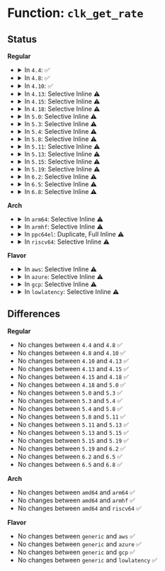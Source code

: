 # Function: <code>clk_get_rate</code>

## Status
<b>Regular</b>
<ul>
<li>
<details>
<summary>In <code>4.4</code>: ✅</summary>

```c
long unsigned int clk_get_rate(struct clk *clk);
```

**Collision:** Unique Global

**Inline:** No

**Transformation:** False

**Instances:**

```
In drivers/clk/clk.c (ffffffff816e5b10)
Location: drivers/clk/clk.c:1056
Inline: False
Direct callers:
  - drivers/tty/serial/sccnxp.c:sccnxp_probe
  - drivers/mfd/twl-core.c:twl_probe
  - drivers/cpufreq/cpufreq.c:cpufreq_generic_get
```
**Symbols:**

```
ffffffff816e5b10-ffffffff816e5b2b: clk_get_rate (STB_GLOBAL)
```
</details>
</li>
<li>
<details>
<summary>In <code>4.8</code>: ✅</summary>

```c
long unsigned int clk_get_rate(struct clk *clk);
```

**Collision:** Unique Global

**Inline:** No

**Transformation:** False

**Instances:**

```
In drivers/clk/clk.c (ffffffff8174a9c0)
Location: drivers/clk/clk.c:1105
Inline: False
Direct callers:
  - lib/vsprintf.c:clock
  - drivers/tty/serial/sccnxp.c:sccnxp_probe
  - drivers/mfd/twl-core.c:twl_probe
  - drivers/cpufreq/cpufreq.c:cpufreq_generic_get
```
**Symbols:**

```
ffffffff8174a9c0-ffffffff8174a9db: clk_get_rate (STB_GLOBAL)
```
</details>
</li>
<li>
<details>
<summary>In <code>4.10</code>: ✅</summary>

```c
long unsigned int clk_get_rate(struct clk *clk);
```

**Collision:** Unique Global

**Inline:** No

**Transformation:** False

**Instances:**

```
In drivers/clk/clk.c (ffffffff81533240)
Location: drivers/clk/clk.c:1105
Inline: False
Direct callers:
  - lib/vsprintf.c:clock
  - drivers/tty/serial/sccnxp.c:sccnxp_probe
  - drivers/mfd/twl-core.c:twl_probe
  - drivers/cpufreq/cpufreq.c:cpufreq_generic_get
```
**Symbols:**

```
ffffffff81533240-ffffffff8153325b: clk_get_rate (STB_GLOBAL)
```
</details>
</li>
<li>
<details>
<summary>In <code>4.13</code>: Selective Inline ⚠️</summary>

```c
long unsigned int clk_get_rate(struct clk *clk);
```

**Collision:** Unique Global

**Inline:** Selective

**Transformation:** False

**Instances:**

```
In drivers/clk/clk.c (ffffffff81546900)
Location: drivers/clk/clk.c:1107
Inline: True
Direct callers:
  - drivers/tty/serial/sccnxp.c:sccnxp_probe
  - drivers/mfd/twl-core.c:twl_probe
  - drivers/i2c/busses/i2c-designware-platdrv.c:i2c_dw_get_clk_rate_khz
  - drivers/cpufreq/cpufreq.c:cpufreq_generic_get
  - lib/vsprintf.c:clock
```
**Symbols:**

```
ffffffff81546900-ffffffff8154691b: clk_get_rate (STB_GLOBAL)
```
</details>
</li>
<li>
<details>
<summary>In <code>4.15</code>: Selective Inline ⚠️</summary>

```c
long unsigned int clk_get_rate(struct clk *clk);
```

**Collision:** Unique Global

**Inline:** Selective

**Transformation:** False

**Instances:**

```
In drivers/clk/clk.c (ffffffff815aa040)
Location: drivers/clk/clk.c:1184
Inline: True
Direct callers:
  - drivers/tty/serial/sccnxp.c:sccnxp_probe
  - drivers/mfd/twl-core.c:twl_probe
  - drivers/i2c/busses/i2c-designware-platdrv.c:i2c_dw_get_clk_rate_khz
  - drivers/opp/core.c:dev_pm_opp_set_rate
  - drivers/cpufreq/cpufreq.c:cpufreq_generic_get
  - lib/vsprintf.c:clock
```
**Symbols:**

```
ffffffff815aa040-ffffffff815aa05b: clk_get_rate (STB_GLOBAL)
```
</details>
</li>
<li>
<details>
<summary>In <code>4.18</code>: Selective Inline ⚠️</summary>

```c
long unsigned int clk_get_rate(struct clk *clk);
```

**Collision:** Unique Global

**Inline:** Selective

**Transformation:** False

**Instances:**

```
In drivers/clk/clk.c (ffffffff815e1430)
Location: drivers/clk/clk.c:1393
Inline: True
Direct callers:
  - drivers/tty/serial/max310x.c:max310x_probe
  - drivers/tty/serial/sccnxp.c:sccnxp_probe
  - drivers/mfd/twl-core.c:twl_probe
  - drivers/i2c/busses/i2c-designware-platdrv.c:i2c_dw_get_clk_rate_khz
  - drivers/opp/core.c:dev_pm_opp_set_rate
  - drivers/cpufreq/cpufreq.c:cpufreq_generic_get
```
**Symbols:**

```
ffffffff815e1430-ffffffff815e144b: clk_get_rate (STB_GLOBAL)
```
</details>
</li>
<li>
<details>
<summary>In <code>5.0</code>: Selective Inline ⚠️</summary>

```c
long unsigned int clk_get_rate(struct clk *clk);
```

**Collision:** Unique Global

**Inline:** Selective

**Transformation:** False

**Instances:**

```
In drivers/clk/clk.c (ffffffff815fb560)
Location: drivers/clk/clk.c:1499
Inline: True
Direct callers:
  - drivers/tty/serial/max310x.c:max310x_probe
  - drivers/tty/serial/sccnxp.c:sccnxp_probe
  - drivers/mfd/twl-core.c:twl_probe
  - drivers/i2c/busses/i2c-designware-platdrv.c:i2c_dw_get_clk_rate_khz
  - drivers/opp/core.c:dev_pm_opp_set_rate
  - drivers/cpufreq/cpufreq.c:cpufreq_generic_get
```
**Symbols:**

```
ffffffff815fb560-ffffffff815fb57b: clk_get_rate (STB_GLOBAL)
```
</details>
</li>
<li>
<details>
<summary>In <code>5.3</code>: Selective Inline ⚠️</summary>

```c
long unsigned int clk_get_rate(struct clk *clk);
```

**Collision:** Unique Global

**Inline:** Selective

**Transformation:** False

**Instances:**

```
In drivers/clk/clk.c (ffffffff8162d9d0)
Location: drivers/clk/clk.c:1617
Inline: True
Direct callers:
  - drivers/tty/serial/max310x.c:max310x_probe
  - drivers/tty/serial/sccnxp.c:sccnxp_probe
  - drivers/mfd/twl-core.c:twl_probe
  - drivers/i2c/busses/i2c-designware-platdrv.c:i2c_dw_get_clk_rate_khz
  - drivers/opp/core.c:dev_pm_opp_set_rate
  - drivers/cpufreq/cpufreq.c:cpufreq_generic_get
```
**Symbols:**

```
ffffffff8162d9d0-ffffffff8162d9eb: clk_get_rate (STB_GLOBAL)
```
</details>
</li>
<li>
<details>
<summary>In <code>5.4</code>: Selective Inline ⚠️</summary>

```c
long unsigned int clk_get_rate(struct clk *clk);
```

**Collision:** Unique Global

**Inline:** Selective

**Transformation:** False

**Instances:**

```
In drivers/clk/clk.c (ffffffff8164f650)
Location: drivers/clk/clk.c:1625
Inline: True
Direct callers:
  - drivers/tty/serial/max310x.c:max310x_probe
  - drivers/tty/serial/sccnxp.c:sccnxp_probe
  - drivers/mfd/twl-core.c:twl_probe
  - drivers/i2c/busses/i2c-designware-platdrv.c:i2c_dw_get_clk_rate_khz
  - drivers/opp/core.c:dev_pm_opp_set_rate
  - drivers/cpufreq/cpufreq.c:cpufreq_generic_get
```
**Symbols:**

```
ffffffff8164f650-ffffffff8164f66b: clk_get_rate (STB_GLOBAL)
```
</details>
</li>
<li>
<details>
<summary>In <code>5.8</code>: Selective Inline ⚠️</summary>

```c
long unsigned int clk_get_rate(struct clk *clk);
```

**Collision:** Unique Global

**Inline:** Selective

**Transformation:** False

**Instances:**

```
In drivers/clk/clk.c (ffffffff816fe6d0)
Location: drivers/clk/clk.c:1622
Inline: True
Direct callers:
  - drivers/tty/serial/max310x.c:max310x_probe
  - drivers/tty/serial/sccnxp.c:sccnxp_probe
  - drivers/mfd/twl-core.c:clocks_init
  - drivers/i2c/busses/i2c-designware-platdrv.c:dw_i2c_plat_probe
  - drivers/opp/core.c:dev_pm_opp_set_rate
  - drivers/cpufreq/cpufreq.c:cpufreq_generic_get
```
**Symbols:**

```
ffffffff816fe6d0-ffffffff816fe729: clk_get_rate (STB_GLOBAL)
```
</details>
</li>
<li>
<details>
<summary>In <code>5.11</code>: Selective Inline ⚠️</summary>

```c
long unsigned int clk_get_rate(struct clk *clk);
```

**Collision:** Unique Global

**Inline:** Selective

**Transformation:** False

**Instances:**

```
In drivers/clk/clk.c (ffffffff8171b8d0)
Location: drivers/clk/clk.c:1631
Inline: True
Direct callers:
  - drivers/tty/serial/max310x.c:max310x_probe
  - drivers/tty/serial/sccnxp.c:sccnxp_probe
  - drivers/mfd/twl-core.c:clocks_init
  - drivers/i2c/busses/i2c-designware-platdrv.c:dw_i2c_plat_probe
  - drivers/opp/core.c:dev_pm_opp_set_rate
  - drivers/cpufreq/cpufreq.c:cpufreq_generic_get
```
**Symbols:**

```
ffffffff8171b8d0-ffffffff8171b929: clk_get_rate (STB_GLOBAL)
```
</details>
</li>
<li>
<details>
<summary>In <code>5.13</code>: Selective Inline ⚠️</summary>

```c
long unsigned int clk_get_rate(struct clk *clk);
```

**Collision:** Unique Global

**Inline:** Selective

**Transformation:** False

**Instances:**

```
In drivers/clk/clk.c (ffffffff816fc9b0)
Location: drivers/clk/clk.c:1652
Inline: True
Direct callers:
  - drivers/tty/serial/max310x.c:max310x_probe
  - drivers/tty/serial/sccnxp.c:sccnxp_probe
  - drivers/mfd/twl-core.c:twl_probe
  - drivers/i2c/busses/i2c-designware-platdrv.c:dw_i2c_plat_probe
  - drivers/opp/core.c:_set_opp
  - drivers/cpufreq/cpufreq.c:cpufreq_generic_get
```
**Symbols:**

```
ffffffff816fc9b0-ffffffff816fca09: clk_get_rate (STB_GLOBAL)
```
</details>
</li>
<li>
<details>
<summary>In <code>5.15</code>: Selective Inline ⚠️</summary>

```c
long unsigned int clk_get_rate(struct clk *clk);
```

**Collision:** Unique Global

**Inline:** Selective

**Transformation:** False

**Instances:**

```
In drivers/clk/clk.c (ffffffff81778400)
Location: drivers/clk/clk.c:1652
Inline: True
Direct callers:
  - drivers/tty/serial/max310x.c:max310x_probe
  - drivers/tty/serial/sccnxp.c:sccnxp_probe
  - drivers/mfd/twl-core.c:twl_probe
  - drivers/i2c/busses/i2c-designware-platdrv.c:dw_i2c_plat_probe
  - drivers/opp/core.c:_set_opp
  - drivers/cpufreq/cpufreq.c:cpufreq_generic_get
```
**Symbols:**

```
ffffffff81778400-ffffffff81778459: clk_get_rate (STB_GLOBAL)
```
</details>
</li>
<li>
<details>
<summary>In <code>5.19</code>: Selective Inline ⚠️</summary>

```c
long unsigned int clk_get_rate(struct clk *clk);
```

**Collision:** Unique Global

**Inline:** Selective

**Transformation:** False

**Instances:**

```
In drivers/clk/clk.c (ffffffff818ae7c0)
Location: drivers/clk/clk.c:1666
Inline: True
Direct callers:
  - drivers/tty/serial/max310x.c:max310x_probe
  - drivers/tty/serial/sccnxp.c:sccnxp_probe
  - drivers/mfd/twl-core.c:twl_probe
  - drivers/i2c/busses/i2c-designware-platdrv.c:dw_i2c_plat_probe
  - drivers/opp/core.c:_set_opp
  - drivers/cpufreq/cpufreq.c:cpufreq_generic_get
```
**Symbols:**

```
ffffffff818ae7c0-ffffffff818ae834: clk_get_rate (STB_GLOBAL)
```
</details>
</li>
<li>
<details>
<summary>In <code>6.2</code>: Selective Inline ⚠️</summary>

```c
long unsigned int clk_get_rate(struct clk *clk);
```

**Collision:** Unique Global

**Inline:** Selective

**Transformation:** False

**Instances:**

```
In drivers/clk/clk.c (ffffffff819f9c20)
Location: drivers/clk/clk.c:1846
Inline: True
Direct callers:
  - drivers/tty/serial/max310x.c:max310x_probe
  - drivers/tty/serial/sccnxp.c:sccnxp_probe
  - drivers/mfd/twl-core.c:twl_probe
  - drivers/i2c/busses/i2c-designware-platdrv.c:dw_i2c_plat_probe
  - drivers/opp/core.c:_set_opp
  - drivers/cpufreq/cpufreq.c:cpufreq_generic_get
```
**Symbols:**

```
ffffffff819f9c20-ffffffff819f9c9a: clk_get_rate (STB_GLOBAL)
```
</details>
</li>
<li>
<details>
<summary>In <code>6.5</code>: Selective Inline ⚠️</summary>

```c
long unsigned int clk_get_rate(struct clk *clk);
```

**Collision:** Unique Global

**Inline:** Selective

**Transformation:** False

**Instances:**

```
In drivers/clk/clk.c (ffffffff81a422d0)
Location: drivers/clk/clk.c:1891
Inline: True
Direct callers:
  - drivers/tty/serial/max310x.c:max310x_probe
  - drivers/tty/serial/sccnxp.c:sccnxp_probe
  - drivers/mfd/twl-core.c:twl_probe
  - drivers/i2c/busses/i2c-designware-platdrv.c:dw_i2c_plat_probe
  - drivers/opp/core.c:_set_opp
  - drivers/cpufreq/cpufreq.c:cpufreq_generic_get
```
**Symbols:**

```
ffffffff81a422d0-ffffffff81a4234a: clk_get_rate (STB_GLOBAL)
```
</details>
</li>
<li>
<details>
<summary>In <code>6.8</code>: Selective Inline ⚠️</summary>

```c
long unsigned int clk_get_rate(struct clk *clk);
```

**Collision:** Unique Global

**Inline:** Selective

**Transformation:** False

**Instances:**

```
In drivers/clk/clk.c (ffffffff81a8dce0)
Location: drivers/clk/clk.c:1891
Inline: True
Direct callers:
  - drivers/tty/serial/max310x.c:max310x_probe
  - drivers/tty/serial/sccnxp.c:sccnxp_probe
  - drivers/mfd/twl-core.c:twl_probe
  - drivers/i2c/busses/i2c-designware-platdrv.c:dw_i2c_plat_probe
  - drivers/opp/core.c:_set_opp
  - drivers/cpufreq/cpufreq.c:cpufreq_generic_get
```
**Symbols:**

```
ffffffff81a8dce0-ffffffff81a8dd5a: clk_get_rate (STB_GLOBAL)
```
</details>
</li>
</ul>
<b>Arch</b>
<ul>
<li>
<details>
<summary>In <code>arm64</code>: Selective Inline ⚠️</summary>

```c
long unsigned int clk_get_rate(struct clk *clk);
```

**Collision:** Unique Global

**Inline:** Selective

**Transformation:** False

**Instances:**

```
In drivers/clk/clk.c (ffff8000107be580)
Location: drivers/clk/clk.c:1625
Inline: True
Direct callers:
  - drivers/pinctrl/sunxi/pinctrl-sunxi.c:sunxi_pinctrl_get_debounce_div
  - drivers/gpio/gpio-ftgpio010.c:ftgpio_gpio_set_config
  - drivers/gpio/gpio-mvebu.c:mvebu_gpio_probe
  - drivers/pci/controller/pci-ftpci100.c:faraday_pci_probe
  - drivers/pci/controller/pci-ftpci100.c:faraday_pci_probe
  - drivers/pci/controller/dwc/pci-imx6.c:imx6_pcie_host_init
  - drivers/video/fbdev/mx3fb.c:sdc_init_panel
  - drivers/clk/clk-qoriq.c:clockgen_init
  - drivers/clk/clk-qoriq.c:clockgen_init
  - drivers/clk/imx/clk-cpu.c:clk_cpu_recalc_rate
  - drivers/clk/renesas/rcar-gen3-cpg.c:rcar_gen3_cpg_clk_register
  - drivers/clk/renesas/rcar-usb2-clock-sel.c:rcar_usb2_clock_sel_probe
  - drivers/clk/renesas/rcar-usb2-clock-sel.c:rcar_usb2_clock_sel_probe
  - drivers/clk/renesas/renesas-cpg-mssr.c:cpg_mssr_register_core_clk
  - drivers/clk/renesas/renesas-cpg-mssr.c:cpg_mssr_clk_src_twocell_get
  - drivers/clk/rockchip/clk-cpu.c:rockchip_cpuclk_notifier_cb
  - drivers/clk/rockchip/clk-rk3188.c:rk3188a_clk_init
  - drivers/clk/sunxi/clk-mod0.c:mmc_set_phase
  - drivers/clk/sunxi/clk-mod0.c:mmc_set_phase
  - drivers/clk/sunxi/clk-mod0.c:mmc_get_phase
  - drivers/clk/sunxi/clk-mod0.c:mmc_get_phase
  - drivers/tty/serial/8250/8250_dw.c:dw8250_probe
  - drivers/tty/serial/8250/8250_mtk.c:mtk8250_probe
  - drivers/tty/serial/amba-pl011.c:pl011_console_setup
  - drivers/tty/serial/max310x.c:max310x_probe
  - drivers/tty/serial/imx.c:imx_uart_probe
  - drivers/tty/serial/imx.c:imx_uart_console_setup
  - drivers/tty/serial/meson_uart.c:meson_uart_probe
  - drivers/tty/serial/sccnxp.c:sccnxp_probe
  - drivers/tty/serial/msm_serial.c:msm_serial_probe
  - drivers/tty/serial/mvebu-uart.c:mvebu_uart_probe
  - drivers/tty/serial/owl-uart.c:owl_uart_probe
  - drivers/mfd/twl-core.c:twl_probe
  - drivers/ata/ahci_imx.c:imx_ahci_probe
  - drivers/net/ethernet/freescale/fec_main.c:fec_probe
  - drivers/net/ethernet/freescale/fec_main.c:fec_probe
  - drivers/net/ethernet/freescale/fec_main.c:fec_probe
  - drivers/net/ethernet/freescale/fec_main.c:fec_probe
  - drivers/net/ethernet/freescale/fec_ptp.c:fec_ptp_init
  - drivers/net/ethernet/freescale/fman/fman.c:read_dts_node
  - drivers/i2c/busses/i2c-designware-platdrv.c:i2c_dw_get_clk_rate_khz
  - drivers/i2c/busses/i2c-omap.c:omap_i2c_probe
  - drivers/i2c/busses/i2c-omap.c:omap_i2c_probe
  - drivers/i2c/busses/i2c-sprd.c:sprd_i2c_probe
  - drivers/watchdog/rtd119x_wdt.c:rtd119x_wdt_probe
  - drivers/watchdog/rtd119x_wdt.c:rtd119x_wdt_set_timeout
  - drivers/opp/core.c:dev_pm_opp_set_rate
  - drivers/cpufreq/cpufreq.c:cpufreq_generic_get
  - drivers/mmc/host/mmci.c:mmci_probe
  - drivers/mmc/host/mmci.c:mmci_probe
  - drivers/mmc/host/mmci.c:mmci_set_ios
  - drivers/clocksource/timer-of.c:timer_of_init
  - drivers/clocksource/sh_cmt.c:sh_cmt_setup
  - drivers/clocksource/sh_cmt.c:sh_cmt_setup
  - drivers/clocksource/sh_tmu.c:sh_tmu_setup
  - drivers/clocksource/timer-rockchip.c:rk_timer_probe
  - drivers/clocksource/timer-owl.c:owl_timer_init
  - drivers/clocksource/timer-sp804.c:sp804_get_clock_rate
```
**Symbols:**

```
ffff8000107be580-ffff8000107be5b4: clk_get_rate (STB_GLOBAL)
```
</details>
</li>
<li>
<details>
<summary>In <code>armhf</code>: Selective Inline ⚠️</summary>

```c
long unsigned int clk_get_rate(struct clk *clk);
```

**Collision:** Unique Global

**Inline:** Selective

**Transformation:** False

**Instances:**

```
In drivers/clk/clk.c (c08eb018)
Location: drivers/clk/clk.c:1625
Inline: True
Direct callers:
  - arch/arm/kernel/smp_twd.c:twd_local_timer_of_register
  - arch/arm/mach-mvebu/platsmp.c:armada_xp_sync_secondary_clk
  - arch/arm/mach-omap2/io.c:omap_sdrc_init
  - arch/arm/mach-omap2/timer.c:realtime_counter_init
  - arch/arm/mach-omap2/timer.c:omap_dm_timer_init_one
  - arch/arm/mach-omap2/voltage.c:omap_voltage_late_init
  - drivers/gpio/gpio-ftgpio010.c:ftgpio_gpio_set_config
  - drivers/gpio/gpio-mvebu.c:mvebu_gpio_probe
  - drivers/pci/controller/pci-ftpci100.c:faraday_pci_probe
  - drivers/pci/controller/pci-ftpci100.c:faraday_pci_probe
  - drivers/pci/controller/dwc/pci-imx6.c:imx6_pcie_host_init
  - drivers/video/fbdev/mx3fb.c:__set_par
  - drivers/clk/clk-qoriq.c:clockgen_init
  - drivers/clk/clk-qoriq.c:clockgen_init
  - drivers/clk/imx/clk-cpu.c:clk_cpu_recalc_rate
  - drivers/clk/imx/clk-vf610.c:vf610_clocks_init
  - drivers/clk/imx/clk-vf610.c:vf610_clocks_init
  - drivers/clk/imx/clk-vf610.c:vf610_clocks_init
  - drivers/clk/imx/clk-vf610.c:vf610_clocks_init
  - drivers/clk/imx/clk-vf610.c:vf610_clocks_init
  - drivers/clk/imx/clk-vf610.c:vf610_clocks_init
  - drivers/clk/renesas/r7s9210-cpg-mssr.c:rza2_cpg_clk_register
  - drivers/clk/renesas/rcar-usb2-clock-sel.c:rcar_usb2_clock_sel_probe
  - drivers/clk/renesas/rcar-usb2-clock-sel.c:rcar_usb2_clock_sel_probe
  - drivers/clk/renesas/renesas-cpg-mssr.c:cpg_mssr_register_mod_clk
  - drivers/clk/renesas/renesas-cpg-mssr.c:cpg_mssr_register_core_clk
  - drivers/clk/renesas/renesas-cpg-mssr.c:cpg_mssr_clk_src_twocell_get
  - drivers/clk/rockchip/clk-cpu.c:rockchip_cpuclk_notifier_cb
  - drivers/clk/rockchip/clk-rk3188.c:rk3188a_clk_init
  - drivers/clk/samsung/clk.c:_get_rate
  - drivers/clk/samsung/clk-exynos5410.c:exynos5410_clk_init
  - drivers/clk/tegra/clk-dfll.c:tegra_dfll_register
  - drivers/clk/tegra/clk-dfll.c:dfll_init
  - drivers/clk/tegra/clk-pll.c:tegra_clk_register_pllss
  - drivers/clk/tegra/clk-pll.c:tegra_clk_register_pllc
  - drivers/clk/tegra/clk-pll.c:tegra_clk_register_pllm
  - drivers/clk/tegra/clk-pll.c:tegra_clk_register_pllxc
  - drivers/clk/tegra/clk-emc.c:emc_set_rate
  - drivers/clk/tegra/clk-emc.c:emc_set_timing
  - drivers/clk/tegra/clk-emc.c:emc_set_timing
  - drivers/clk/ti/clk-3xxx.c:omap3xxx_dt_clk_init
  - drivers/clk/ti/clk-3xxx.c:omap3xxx_dt_clk_init
  - drivers/clk/ti/clk-3xxx.c:omap3xxx_dt_clk_init
  - drivers/clk/ti/clk-3xxx.c:omap3xxx_dt_clk_init
  - drivers/soc/imx/gpc.c:imx_gpc_probe
  - drivers/soc/tegra/pmc.c:tegra_pmc_enter_suspend_mode
  - drivers/regulator/ti-abb-regulator.c:ti_abb_probe
  - drivers/regulator/ti-abb-regulator.c:ti_abb_probe
  - drivers/tty/serial/8250/8250_mtk.c:mtk8250_probe
  - drivers/tty/serial/8250/8250_of.c:of_platform_serial_setup
  - drivers/tty/serial/amba-pl011.c:pl011_console_setup
  - drivers/tty/serial/max310x.c:max310x_probe
  - drivers/tty/serial/imx.c:imx_uart_probe
  - drivers/tty/serial/imx.c:imx_uart_console_setup
  - drivers/tty/serial/meson_uart.c:meson_uart_probe
  - drivers/tty/serial/sccnxp.c:sccnxp_probe
  - drivers/tty/serial/msm_serial.c:msm_serial_probe
  - drivers/tty/serial/mvebu-uart.c:mvebu_uart_probe
  - drivers/tty/serial/owl-uart.c:owl_uart_probe
  - drivers/tty/serial/rda-uart.c:rda_uart_probe
  - drivers/mfd/twl-core.c:twl_probe
  - drivers/ata/ahci_imx.c:imx_ahci_probe
  - drivers/net/ethernet/freescale/fec_main.c:fec_probe
  - drivers/net/ethernet/freescale/fec_main.c:fec_probe
  - drivers/net/ethernet/freescale/fec_main.c:fec_probe
  - drivers/net/ethernet/freescale/fec_main.c:fec_probe
  - drivers/net/ethernet/freescale/fec_ptp.c:fec_ptp_init
  - drivers/net/ethernet/ti/davinci_mdio.c:davinci_mdio_probe
  - drivers/net/ethernet/ti/cpsw.c:cpsw_probe
  - drivers/i2c/busses/i2c-designware-platdrv.c:i2c_dw_get_clk_rate_khz
  - drivers/i2c/busses/i2c-imx.c:i2c_imx_probe
  - drivers/i2c/busses/i2c-omap.c:omap_i2c_probe
  - drivers/i2c/busses/i2c-omap.c:omap_i2c_probe
  - drivers/i2c/busses/i2c-s3c2410.c:s3c24xx_i2c_init
  - drivers/power/avs/smartreflex.c:sr_set_clk_length
  - drivers/opp/core.c:dev_pm_opp_set_rate
  - drivers/cpufreq/cpufreq.c:cpufreq_generic_get
  - drivers/cpufreq/mvebu-cpufreq.c:armada_xp_pmsu_cpufreq_init
  - drivers/cpufreq/mvebu-cpufreq.c:armada_xp_pmsu_cpufreq_init
  - drivers/cpufreq/mvebu-cpufreq.c:armada_xp_pmsu_cpufreq_init
  - drivers/cpufreq/tegra20-cpufreq.c:tegra_target
  - drivers/cpufreq/tegra20-cpufreq.c:tegra_get_intermediate
  - drivers/cpufreq/tegra124-cpufreq.c:tegra124_cpufreq_probe
  - drivers/mmc/host/mmci.c:mmci_probe
  - drivers/mmc/host/mmci.c:mmci_probe
  - drivers/mmc/host/mmci.c:mmci_set_ios
  - drivers/mmc/host/omap_hsmmc.c:omap_hsmmc_request
  - drivers/mmc/host/omap_hsmmc.c:omap_hsmmc_set_clock
  - drivers/mmc/host/omap_hsmmc.c:omap_hsmmc_set_clock
  - drivers/mmc/host/sdhci-pltfm.c:sdhci_pltfm_clk_get_max_clock
  - drivers/mmc/host/sdhci-esdhc-imx.c:sdhci_esdhc_imx_probe
  - drivers/clocksource/timer-of.c:timer_of_init
  - drivers/clocksource/sh_cmt.c:sh_cmt_setup
  - drivers/clocksource/sh_cmt.c:sh_cmt_setup
  - drivers/clocksource/sh_mtu2.c:sh_mtu2_clock_event_set_periodic
  - drivers/clocksource/renesas-ostm.c:ostm_init
  - drivers/clocksource/sh_tmu.c:sh_tmu_setup
  - drivers/clocksource/em_sti.c:em_sti_probe
  - drivers/clocksource/timer-ti-dm.c:omap_dm_timer_stop
  - drivers/clocksource/dw_apb_timer_of.c:timer_get_base_and_rate
  - drivers/clocksource/timer-rockchip.c:rk_timer_probe
  - drivers/clocksource/timer-armada-370-xp.c:armada_370_timer_init
  - drivers/clocksource/timer-armada-370-xp.c:armada_375_timer_init
  - drivers/clocksource/timer-armada-370-xp.c:armada_375_timer_init
  - drivers/clocksource/timer-armada-370-xp.c:armada_xp_timer_init
  - drivers/clocksource/timer-orion.c:orion_timer_init
  - drivers/clocksource/timer-orion.c:orion_timer_init
  - drivers/clocksource/exynos_mct.c:mct_init_dt
  - drivers/clocksource/timer-owl.c:owl_timer_init
  - drivers/clocksource/arm_global_timer.c:global_timer_of_register
  - drivers/clocksource/timer-sp804.c:sp804_get_clock_rate
  - drivers/clocksource/timer-imx-gpt.c:_mxc_timer_init
  - drivers/clocksource/timer-imx-gpt.c:_mxc_timer_init
  - drivers/clocksource/timer-imx-gpt.c:imx6dl_gpt_setup_tctl
  - drivers/clocksource/timer-imx-gpt.c:imx31_gpt_setup_tctl
  - drivers/devfreq/exynos-bus.c:exynos_bus_probe
  - drivers/memory/omap-gpmc.c:gpmc_probe
  - drivers/memory/omap-gpmc.c:gpmc_calc_timings
  - drivers/memory/omap-gpmc.c:gpmc_calc_timings
  - drivers/memory/omap-gpmc.c:gpmc_calc_timings
  - drivers/memory/omap-gpmc.c:gpmc_calc_timings
  - drivers/memory/omap-gpmc.c:gpmc_calc_timings
  - drivers/memory/omap-gpmc.c:gpmc_calc_timings
  - drivers/memory/omap-gpmc.c:gpmc_calc_timings
  - drivers/memory/omap-gpmc.c:gpmc_calc_timings
  - drivers/memory/omap-gpmc.c:gpmc_calc_timings
  - drivers/memory/omap-gpmc.c:gpmc_calc_timings
  - drivers/memory/omap-gpmc.c:gpmc_calc_timings
  - drivers/memory/omap-gpmc.c:gpmc_calc_timings
  - drivers/memory/omap-gpmc.c:gpmc_calc_timings
  - drivers/memory/omap-gpmc.c:gpmc_round_ps_to_sync_clk
  - drivers/memory/omap-gpmc.c:gpmc_round_ps_to_sync_clk
  - drivers/memory/omap-gpmc.c:gpmc_cs_set_timings
  - drivers/memory/omap-gpmc.c:gpmc_calc_divider
  - drivers/memory/omap-gpmc.c:set_gpmc_timing_reg
  - drivers/memory/omap-gpmc.c:gpmc_round_ps_to_ticks
  - drivers/memory/omap-gpmc.c:gpmc_round_ps_to_ticks
  - drivers/memory/omap-gpmc.c:gpmc_ticks_to_ns
  - drivers/memory/mvebu-devbus.c:mvebu_devbus_probe
  - drivers/memory/tegra/mc.c:tegra_mc_probe
  - drivers/memory/tegra/tegra124-emc.c:emc_debug_rate_get
  - sound/soc/fsl/fsl_ssi.c:fsl_ssi_set_bclk
  - sound/soc/fsl/fsl_ssi.c:fsl_ssi_set_bclk
  - sound/soc/fsl/imx-sgtl5000.c:imx_sgtl5000_probe
```
**Symbols:**

```
c08eb018-c08eb040: clk_get_rate (STB_GLOBAL)
```
</details>
</li>
<li>
<details>
<summary>In <code>ppc64el</code>: Duplicate, Full Inline ⚠️</summary>

**Collision:** Static Duplication

**Inline:** Full

**Transformation:** False

**Instances:**

```
In drivers/gpio/gpio-ftgpio010.c (0)
Location: include/linux/clk.h:837
Inline: True
```
```
In drivers/pci/controller/pci-ftpci100.c (0)
Location: include/linux/clk.h:837
Inline: True
```
```
In drivers/tty/serial/8250/8250_of.c (0)
Location: include/linux/clk.h:837
Inline: True
```
```
In drivers/tty/serial/max310x.c (0)
Location: include/linux/clk.h:837
Inline: True
```
```
In drivers/tty/serial/sccnxp.c (0)
Location: include/linux/clk.h:837
Inline: True
```
```
In drivers/mfd/twl-core.c (0)
Location: include/linux/clk.h:837
Inline: True
```
```
In drivers/i2c/busses/i2c-designware-platdrv.c (0)
Location: include/linux/clk.h:837
Inline: True
```
```
In drivers/opp/core.c (0)
Location: include/linux/clk.h:837
Inline: True
```
```
In drivers/cpufreq/cpufreq.c (0)
Location: include/linux/clk.h:837
Inline: True
```
</details>
</li>
<li>
<details>
<summary>In <code>riscv64</code>: Selective Inline ⚠️</summary>

```c
long unsigned int clk_get_rate(struct clk *clk);
```

**Collision:** Unique Global

**Inline:** Selective

**Transformation:** False

**Instances:**

```
In drivers/clk/clk.c (ffffffe00050d9be)
Location: drivers/clk/clk.c:1625
Inline: True
Direct callers:
  - drivers/gpio/gpio-ftgpio010.c:ftgpio_gpio_set_config
  - drivers/pwm/pwm-sifive.c:pwm_sifive_apply
  - drivers/pci/controller/pci-ftpci100.c:faraday_pci_probe
  - drivers/pci/controller/pci-ftpci100.c:faraday_pci_probe
  - drivers/tty/serial/max310x.c:max310x_probe
  - drivers/tty/serial/sccnxp.c:sccnxp_probe
  - drivers/tty/serial/sifive.c:sifive_serial_probe
  - drivers/mfd/twl-core.c:twl_probe
  - drivers/spi/spi-sifive.c:sifive_spi_transfer_one
  - drivers/i2c/busses/i2c-designware-platdrv.c:i2c_dw_get_clk_rate_khz
  - drivers/opp/core.c:dev_pm_opp_set_rate
  - drivers/clocksource/timer-of.c:timer_of_init
```
**Symbols:**

```
ffffffe00050d9be-ffffffe00050d9ec: clk_get_rate (STB_GLOBAL)
```
</details>
</li>
</ul>
<b>Flavor</b>
<ul>
<li>
<details>
<summary>In <code>aws</code>: Selective Inline ⚠️</summary>

```c
long unsigned int clk_get_rate(struct clk *clk);
```

**Collision:** Unique Global

**Inline:** Selective

**Transformation:** False

**Instances:**

```
In drivers/clk/clk.c (ffffffff816156b0)
Location: drivers/clk/clk.c:1625
Inline: True
Direct callers:
  - drivers/tty/serial/max310x.c:max310x_probe
  - drivers/tty/serial/sccnxp.c:sccnxp_probe
  - drivers/opp/core.c:dev_pm_opp_set_rate
  - drivers/cpufreq/cpufreq.c:cpufreq_generic_get
```
**Symbols:**

```
ffffffff816156b0-ffffffff816156cb: clk_get_rate (STB_GLOBAL)
```
</details>
</li>
<li>
<details>
<summary>In <code>azure</code>: Selective Inline ⚠️</summary>

```c
long unsigned int clk_get_rate(struct clk *clk);
```

**Collision:** Unique Global

**Inline:** Selective

**Transformation:** False

**Instances:**

```
In drivers/clk/clk.c (ffffffff81609be0)
Location: drivers/clk/clk.c:1625
Inline: True
Direct callers:
  - drivers/tty/serial/max310x.c:max310x_probe
  - drivers/tty/serial/sccnxp.c:sccnxp_probe
  - drivers/opp/core.c:dev_pm_opp_set_rate
  - drivers/cpufreq/cpufreq.c:cpufreq_generic_get
```
**Symbols:**

```
ffffffff81609be0-ffffffff81609bfb: clk_get_rate (STB_GLOBAL)
```
</details>
</li>
<li>
<details>
<summary>In <code>gcp</code>: Selective Inline ⚠️</summary>

```c
long unsigned int clk_get_rate(struct clk *clk);
```

**Collision:** Unique Global

**Inline:** Selective

**Transformation:** False

**Instances:**

```
In drivers/clk/clk.c (ffffffff81643490)
Location: drivers/clk/clk.c:1625
Inline: True
Direct callers:
  - drivers/tty/serial/max310x.c:max310x_probe
  - drivers/tty/serial/sccnxp.c:sccnxp_probe
  - drivers/mfd/twl-core.c:twl_probe
  - drivers/i2c/busses/i2c-designware-platdrv.c:i2c_dw_get_clk_rate_khz
  - drivers/opp/core.c:dev_pm_opp_set_rate
  - drivers/cpufreq/cpufreq.c:cpufreq_generic_get
```
**Symbols:**

```
ffffffff81643490-ffffffff816434ab: clk_get_rate (STB_GLOBAL)
```
</details>
</li>
<li>
<details>
<summary>In <code>lowlatency</code>: Selective Inline ⚠️</summary>

```c
long unsigned int clk_get_rate(struct clk *clk);
```

**Collision:** Unique Global

**Inline:** Selective

**Transformation:** False

**Instances:**

```
In drivers/clk/clk.c (ffffffff8165d8d0)
Location: drivers/clk/clk.c:1625
Inline: True
Direct callers:
  - drivers/tty/serial/max310x.c:max310x_probe
  - drivers/tty/serial/sccnxp.c:sccnxp_probe
  - drivers/mfd/twl-core.c:twl_probe
  - drivers/i2c/busses/i2c-designware-platdrv.c:i2c_dw_get_clk_rate_khz
  - drivers/opp/core.c:dev_pm_opp_set_rate
  - drivers/cpufreq/cpufreq.c:cpufreq_generic_get
```
**Symbols:**

```
ffffffff8165d8d0-ffffffff8165d8eb: clk_get_rate (STB_GLOBAL)
```
</details>
</li>
</ul>

## Differences
<b>Regular</b>
<ul>
<li>
No changes between <code>4.4</code> and <code>4.8</code> ✅
</li>
<li>
No changes between <code>4.8</code> and <code>4.10</code> ✅
</li>
<li>
No changes between <code>4.10</code> and <code>4.13</code> ✅
</li>
<li>
No changes between <code>4.13</code> and <code>4.15</code> ✅
</li>
<li>
No changes between <code>4.15</code> and <code>4.18</code> ✅
</li>
<li>
No changes between <code>4.18</code> and <code>5.0</code> ✅
</li>
<li>
No changes between <code>5.0</code> and <code>5.3</code> ✅
</li>
<li>
No changes between <code>5.3</code> and <code>5.4</code> ✅
</li>
<li>
No changes between <code>5.4</code> and <code>5.8</code> ✅
</li>
<li>
No changes between <code>5.8</code> and <code>5.11</code> ✅
</li>
<li>
No changes between <code>5.11</code> and <code>5.13</code> ✅
</li>
<li>
No changes between <code>5.13</code> and <code>5.15</code> ✅
</li>
<li>
No changes between <code>5.15</code> and <code>5.19</code> ✅
</li>
<li>
No changes between <code>5.19</code> and <code>6.2</code> ✅
</li>
<li>
No changes between <code>6.2</code> and <code>6.5</code> ✅
</li>
<li>
No changes between <code>6.5</code> and <code>6.8</code> ✅
</li>
</ul>
<b>Arch</b>
<ul>
<li>
No changes between <code>amd64</code> and <code>arm64</code> ✅
</li>
<li>
No changes between <code>amd64</code> and <code>armhf</code> ✅
</li>
<li>
No changes between <code>amd64</code> and <code>riscv64</code> ✅
</li>
</ul>
<b>Flavor</b>
<ul>
<li>
No changes between <code>generic</code> and <code>aws</code> ✅
</li>
<li>
No changes between <code>generic</code> and <code>azure</code> ✅
</li>
<li>
No changes between <code>generic</code> and <code>gcp</code> ✅
</li>
<li>
No changes between <code>generic</code> and <code>lowlatency</code> ✅
</li>
</ul>
